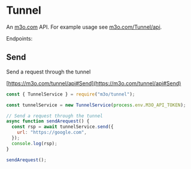 # Tunnel

An [m3o.com](https://m3o.com) API. For example usage see [m3o.com/Tunnel/api](https://m3o.com/Tunnel/api).

Endpoints:

## Send

Send a request through the tunnel

[https://m3o.com/tunnel/api#Send](https://m3o.com/tunnel/api#Send)

```js
const { TunnelService } = require("m3o/tunnel");

const tunnelService = new TunnelService(process.env.M3O_API_TOKEN);

// Send a request through the tunnel
async function sendArequest() {
  const rsp = await tunnelService.send({
    url: "https://google.com",
  });
  console.log(rsp);
}

sendArequest();
```
